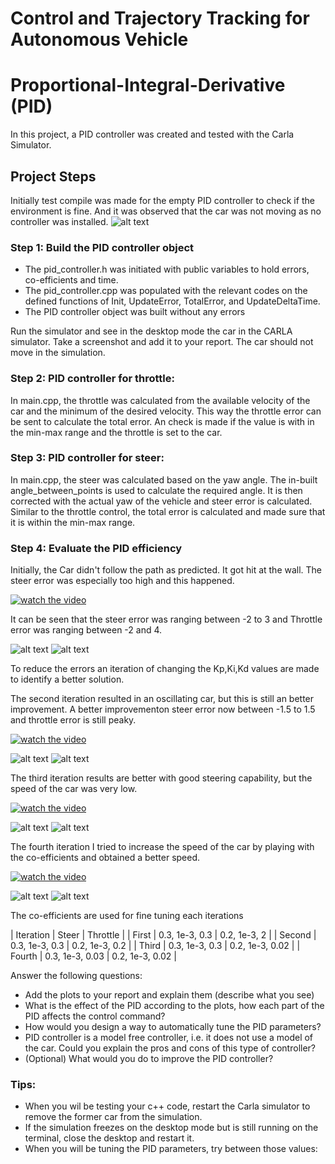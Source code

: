# Control and Trajectory Tracking for Autonomous Vehicle

# Proportional-Integral-Derivative (PID)

In this project, a PID controller was created and tested with the Carla Simulator.

## Project Steps

Initially test compile was made for the empty PID controller to check if the environment is fine. And it was observed that the car was not moving as no controller was installed. 
![alt text](./img/Notmovingcar.png)



### Step 1: Build the PID controller object
- The pid_controller.h was initiated with public variables to hold errors, co-efficients and time.
- The pid_controller.cpp was populated with the relevant codes on the defined functions of Init, UpdateError, TotalError, and UpdateDeltaTime.
- The PID controller object was built without any errors

Run the simulator and see in the desktop mode the car in the CARLA simulator. Take a screenshot and add it to your report. The car should not move in the simulation.

### Step 2: PID controller for throttle:
In main.cpp, the throttle was calculated from the available velocity of the car and the minimum of the desired velocity. This way the throttle error can be sent to calculate the total error. An check is made if the value is with in the min-max range and the throttle is set to the car.

### Step 3: PID controller for steer:
In main.cpp, the steer was calculated based on the yaw angle. The in-built angle_between_points is used to calculate the required angle. It is then corrected with the actual yaw of the vehicle and steer error is calculated. Similar to the throttle control, the total error is calculated and made sure that it is within the min-max range.

### Step 4: Evaluate the PID efficiency
Initially, the Car didn't follow the path as predicted. It got hit at the wall. The steer error was especially too high and this happened. 

[![watch the video](https://img.youtube.com/vi/FJRQJMcj9ZY/hqdefault.jpg)](https://youtu.be/FJRQJMcj9ZY)

It can be seen that the steer error was ranging between -2 to 3 and Throttle error was ranging between -2 and 4.

![alt text](./img/FirstSteerError.png)
![alt text](./img/FirstThrottleError.png)

To reduce the errors an iteration of changing the Kp,Ki,Kd values are made to identify a better solution.

The second iteration resulted in an oscillating car, but this is still an better improvement. A better improvementon steer error now between -1.5 to 1.5 and throttle error is still peaky.

[![watch the video](https://img.youtube.com/vi/XECklG2G26M/hqdefault.jpg)](https://youtu.be/XECklG2G26M)

![alt text](./img/SecondSteerError.png)
![alt text](./img/SecondThrottleError.png)

The third iteration results are better with good steering capability, but the speed of the car was very low.

[![watch the video](https://img.youtube.com/vi/_ZiO3WRZ2cc/hqdefault.jpg)](https://youtu.be/_ZiO3WRZ2cc)


![alt text](./img/ThirdSteerError.png)
![alt text](./img/ThirdThrottleError.png)

The fourth iteration I tried to increase the speed of the car by playing with the co-efficients and obtained a better speed.

[![watch the video](https://img.youtube.com/vi//hqdefault.jpg)]()

![alt text](./img/FourthSteerError.png)
![alt text](./img/FourthThrottleError.png)

The co-efficients are used for fine tuning each iterations

| Iteration | Steer           | Throttle         |
| First     | 0.3, 1e-3, 0.3  | 0.2, 1e-3, 2     |
| Second    | 0.3, 1e-3, 0.3  | 0.2, 1e-3, 0.2   |
| Third     | 0.3, 1e-3, 0.3  | 0.2, 1e-3, 0.02  |
| Fourth    | 0.3, 1e-3, 0.03 | 0.2, 1e-3, 0.02  |


Answer the following questions:
- Add the plots to your report and explain them (describe what you see)
- What is the effect of the PID according to the plots, how each part of the PID affects the control command?
- How would you design a way to automatically tune the PID parameters?
- PID controller is a model free controller, i.e. it does not use a model of the car. Could you explain the pros and cons of this type of controller?
- (Optional) What would you do to improve the PID controller?


### Tips:

- When you wil be testing your c++ code, restart the Carla simulator to remove the former car from the simulation.
- If the simulation freezes on the desktop mode but is still running on the terminal, close the desktop and restart it.
- When you will be tuning the PID parameters, try between those values:

